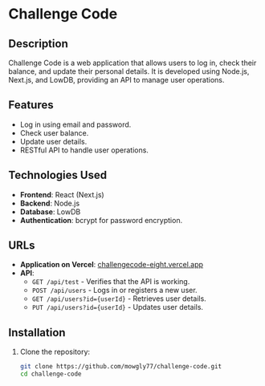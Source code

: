 # Challenge Code

## Description

Challenge Code is a web application that allows users to log in, check their balance, and update their personal details. It is developed using Node.js, Next.js, and LowDB, providing an API to manage user operations.

## Features

- Log in using email and password.
- Check user balance.
- Update user details.
- RESTful API to handle user operations.

## Technologies Used

- **Frontend**: React (Next.js)
- **Backend**: Node.js
- **Database**: LowDB
- **Authentication**: bcrypt for password encryption.

## URLs

- **Application on Vercel**: [challengecode-eight.vercel.app](https://challengecode-eight.vercel.app/)
- **API**: 
  - `GET /api/test` - Verifies that the API is working.
  - `POST /api/users` - Logs in or registers a new user.
  - `GET /api/users?id={userId}` - Retrieves user details.
  - `PUT /api/users?id={userId}` - Updates user details.

## Installation

1. Clone the repository:

   ```bash
   git clone https://github.com/mowgly77/challenge-code.git
   cd challenge-code
